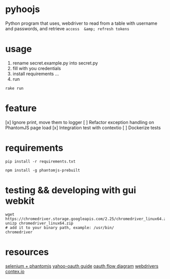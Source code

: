 # pyhoojs
Python program that uses, webdriver to read from a table with username and passwords, and retrieve `access  &amp; refresh tokens`



# usage

1. rename secret.example.py into secret.py
2. fill with you credentials
3. install requirements ...
4. run
```
rake run
```






# feature

 [x] Ignore print, move them to logger
 [ ] Refactor exception handling on PhantomJS page load
 [x] Integration test with contextio
 [ ] Dockerize tests


# requirements

```
pip install -r requirements.txt

npm install -g phantomjs-prebuilt
```


# testing && developing with gui webkit


```
wget https://chromedriver.storage.googleapis.com/2.25/chromedriver_linux64.zip
unizp chromedriver_linux64.zip
# add it to your binary path, example: /usr/bin/
chromedriver

```


# resources

[selenium + phantomjs](https://realpython.com/blog/python/headless-selenium-testing-with-python-and-phantomjs/)
[yahoo-oauth guide](https://developer.yahoo.com/oauth2/guide/)
[oauth flow diagram](https://s.yimg.com/oo/cms/products/oauth2/flows_authcode/images/yahoo_auth_flow_04974dd18.png)
[webdrivers](https://chromedriver.storage.googleapis.com/index.html?path=2.25/)
[contex.io](http://blog.context.io/2015/07/adding-a-user-with-context-io/)

